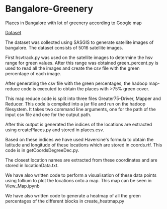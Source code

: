 # Bangalore-Greenery
Places in Bangalore with lot of greenery according to Google map

[Dataset](https://drive.google.com/drive/folders/1a3UcbFKUPF9maoQxqVPGs6ERIv-N77TD?usp=sharing)


The dataset was collected using SASGIS to generate satellite images of bangalore. The dataset consists of 5016 satellite images.


First hsvtrack.py was used on the satellite images to determine the hsv range for green values. After this range was obtained green_percent.py is used to read all the images and create the csv file with the green percentage of each image.


After generating the csv file with the green percentages, the hadoop map-reduce code is executed to obtain the places with >75% green cover.

This map reduce code is split into three files Greater75-Driver, Mapper and Reducer. This code is compiled into a jar file and run on the hadoop filesystem. It takes two command line arguments, one for the path of the input csv file and one for the output path.

After this output is generated the indices of the locations are extracted using createPlaces.py and stored in places.csv.

Based on these indices we have used Haversine's formula to obtain the latitude and longitude of these locations which are stored in coords.rtf. This code is in getCoordsDegreeDec.py.

The closest location names are extracted from these coordinates and are stored in locationData.txt.

We have also written code to perform a visualisation of these data points using follium to plot the locations onto a map. This map can be seen in View_Map.ipynb

We have also written code to generate a heatmap of all the green percentages of the different blocks in create_heatmap.py
